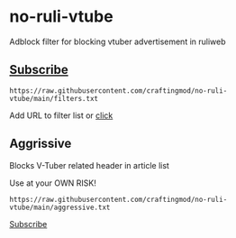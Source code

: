 # no-ruli-vtube
Adblock filter for blocking vtuber advertisement in ruliweb

## [Subscribe](https://subscribe.adblockplus.org/?location=https://raw.githubusercontent.com/craftingmod/no-ruli-vtube/main/filters.txt&title=No-Ruli-VTube)

```
https://raw.githubusercontent.com/craftingmod/no-ruli-vtube/main/filters.txt
```

Add URL to filter list or [click](https://subscribe.adblockplus.org/?location=https://raw.githubusercontent.com/craftingmod/no-ruli-vtube/main/filters.txt&title=No-Ruli-VTube)

## Aggrissive
Blocks V-Tuber related header in article list

Use at your OWN RISK!

```
https://raw.githubusercontent.com/craftingmod/no-ruli-vtube/main/aggressive.txt
```
[Subscribe](https://subscribe.adblockplus.org/?location=https://raw.githubusercontent.com/craftingmod/no-ruli-vtube/main/aggressive.txt&title=No-Ruli-VTube-Aggressive)
